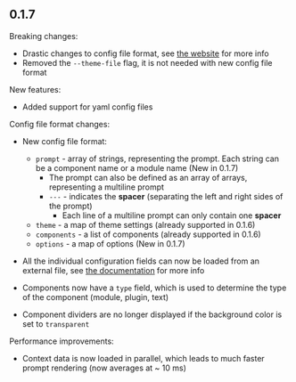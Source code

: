 ## 0.1.7

Breaking changes:
- Drastic changes to config file format, see [the website](www.promptorium.org) for more info
- Removed the `--theme-file` flag, it is not needed with new config file format

New features:
- Added support for yaml config files

Config file format changes:
- New config file format:
    - `prompt` - array of strings, representing the prompt. Each string can be a component name or a module name (New in 0.1.7)
        - The prompt can also be defined as an array of arrays, representing a multiline prompt
        - `---` - indicates the **spacer** (separating the left and right sides of the prompt)
            - Each line of a multiline prompt can only contain one **spacer**
    - `theme` - a map of theme settings (already supported in 0.1.6)
    - `components` - a list of components (already supported in 0.1.6)
    - `options` - a map of options (New in 0.1.7)

- All the individual configuration fields can now be loaded from an external file, see [the documentation](www.promptorium.org) for more info
- Components now have a `type` field, which is used to determine the type of the component (module, plugin, text)
- Component dividers are no longer displayed if the background color is set to `transparent` 

Performance improvements:
- Context data is now loaded in parallel, which leads to much faster prompt rendering (now averages at ~ 10 ms)
